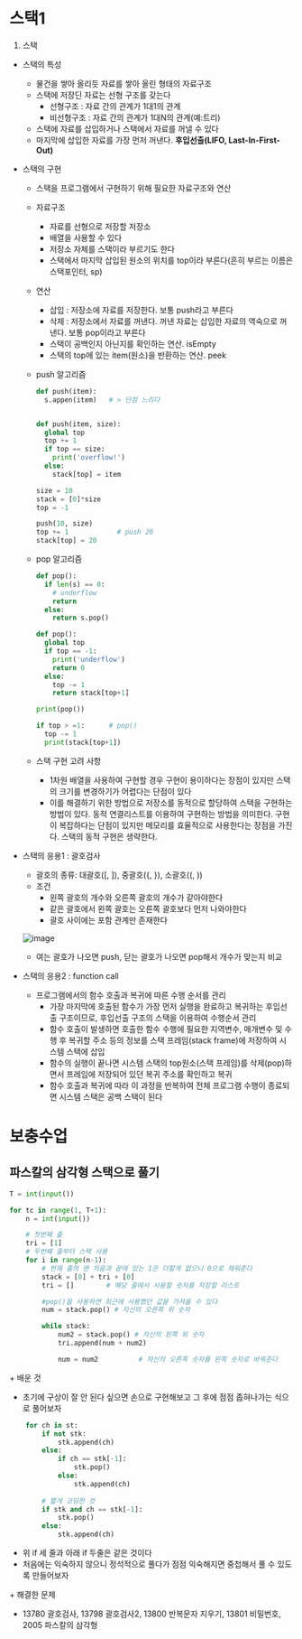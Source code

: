 # 스택1
1. 스택
- 스택의 특성
  - 물건을 쌓아 올리듯 자료를 쌓아 올린 형태의 자료구조
  - 스택에 저장딘 자료는 선형 구조를 갖는다
    - 선형구조 : 자료 간의 관계가 1대1의 관계
    - 비선형구조 : 자료 간의 관계가 1대N의 관계(예:트리)
  - 스택에 자료를 삽입하거나 스택에서 자료를 꺼낼 수 있다
  - 마지막에 삽입한 자료를 가장 먼저 꺼낸다. **후입선출(LIFO, Last-In-First-Out)**
- 스택의 구현
  - 스택을 프로그램에서 구현하기 위해 필요한 자료구조와 연산
  - 자료구조
    - 자료를 선형으로 저장할 저장소
    - 배열을 사용할 수 있다
    - 저장소 자체를 스택이라 부르기도 한다
    - 스택에서 마지막 삽입된 원소의 위치를 top이라 부른다(흔히 부르는 이름은 스택포인터, sp)
  - 연산
    - 삽입 : 저장소에 자료를 저장한다. 보통 push라고 부른다
    - 삭제 : 저장소에서 자료를 꺼낸다. 꺼낸 자료는 삽입한 자료의 역숙으로 꺼낸다. 보통 pop이라고 부른다
    - 스택이 공백인지 아닌지를 확인하는 연산. isEmpty
    - 스택의 top에 있는 item(원소)을 반환하는 연산. peek
  - push 알고리즘
    ```python
    def push(item):
      s.appen(item)   # > 단점 느리다
    

    def push(item, size):
      global top
      top += 1
      if top == size:
        print('overflow!')
      else:
        stack[top] = item

    size = 10
    stack = [0]*size
    top = -1

    push(10, size)
    top += 1            # push 20
    stack[top] = 20     
    ```
  - pop 알고리즘
    ```python
    def pop():
      if len(s) == 0:
        # underflow
        return
      else:
        return s.pop()

    def pop():
      global top
      if top == -1:
        print('underflow')
        return 0
      else:
        top -= 1
        return stack[top+1]

    print(pop())

    if top > =1:      # pop()
      top -= 1
      print(stack[top+1])
    ```


  - 스택 구현 고려 사항
    - 1차원 배열을 사용하여 구현할 경우 구현이 용이하다는 장점이 있지만 스택의 크기를 변경하기가 어렵다는 단점이 있다
    - 이를 해결하기 위한 방법으로 저장소를 동적으로 할당하여 스택을 구현하는 방법이 있다. 동적 연결리스트를 이용하여 구현하는 방법을 의미한다. 구현이 복잡하다는 단점이 있지만 메모리를 효율적으로 사용한다는 장점을 가진다. 스택의 동적 구현은 생략한다.
- 스택의 응용1 : 괄호검사
  - 괄호의 종류: 대괄호([, ]), 중괄호({, }), 소괄호((, ))
  - 조건
    - 왼쪽 괄호의 개수와 오른쪽 괄호의 개수가 같아야한다
    - 같은 괄호에서 왼쪽 괄호는 오른쪽 괄호보다 먼저 나와야한다
    - 괄호 사이에는 포함 관계만 존재한다

  ![image](https://user-images.githubusercontent.com/122499274/218359887-54646ec5-9bed-42c9-805b-4a92696dd135.png)
  - 여는 괄호가 나오면 push, 닫는 괄호가 나오면 pop해서 개수가 맞는지 비교
- 스택의 응용2 : function call
  - 프로그램에서의 함수 호출과 복귀에 따른 수행 순서를 관리
    - 가장 마지막에 호출된 함수가 가장 먼저 실행을 완료하고 복귀하는 후입선출 구조이므로, 후입선출 구조의 스택을 이용하여 수행순서 관리
    - 함수 호출이 발생하면 호출한 함수 수행에 필요한 지역변수, 매개변수 및 수행 후 복귀할 주소 등의 정보를 스택 프레임(stack frame)에 저장하여 시스템 스택에 삽입
    - 함수의 실행이 끝나면 시스템 스택의 top원소(스택 프레임)를 삭제(pop)하면서 프레임에 저장되어 있던 복귀 주소를 확인하고 복귀
    - 함수 호출과 복귀에 따라 이 과정을 반복하여 전체 프로그램 수행이 종료되면 시스템 스택은 공백 스택이 된다

# 보충수업
## 파스칼의 삼각형 스택으로 풀기
```python
T = int(input())

for tc in range(1, T+1):
    n = int(input())

    # 첫번째 줄
    tri = [1]
    # 두번째 줄부터 스택 사용
    for i in range(n-1):
        # 현재 줄의 맨 처음과 끝에 있는 1은 더할게 없으니 0으로 채워준다
        stack = [0] + tri + [0]
        tri = []        # 해당 줄에서 사용할 숫자를 저장할 리스트

        #pop()을 사용하면 최근에 사용했던 값을 가져올 수 있다
        num = stack.pop() # 자신의 오른쪽 위 숫자

        while stack:
            num2 = stack.pop() # 자신의 왼쪽 위 숫자
            tri.append(num + num2)

            num = num2          # 자신의 오른쪽 숫자를 왼쪽 숫자로 바꿔준다
```            

\+ 배운 것
- 초기에 구상이 잘 안 된다 싶으면 손으로 구현해보고 그 후에 점점 좁혀나가는 식으로 풀어보자
```python
    for ch in st:
        if not stk:
            stk.append(ch)
        else:
            if ch == stk[-1]:
                stk.pop()
            else:
                stk.append(ch)
        
        # 짧게 코딩한 것
        if stk and ch == stk[-1]:
            stk.pop()
        else:
            stk.append(ch)
```
- 위 if 세 줄과 아래 if 두줄은 같은 것이다
- 처음에는 익숙하지 않으니 정석적으로 풀다가 점점 익숙해지면 중첩해서 풀 수 있도록 만들어보자

\+ 해결한 문제
- 13780 괄호검사, 13798 괄호검사2, 13800 반복문자 지우기, 13801 비밀번호, 2005 파스칼의 삼각형